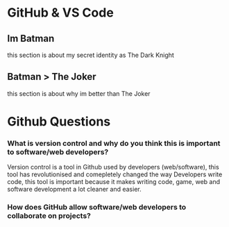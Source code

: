 # GitHub & VS Code
 
## **Im Batman**

this section is about my secret identity as The Dark Knight

## **Batman > The Joker**

this section is about why im better than The Joker

# **Github Questions**

### What is version control and why do you think this is important to software/web developers?

Version control is a tool in Github used by developers (web/software), this tool has revolutionised and comepletely changed the way Developers write code, this tool is important because it makes writing code, game, web and software development a lot cleaner and easier.

### How does GitHub allow software/web developers to collaborate on projects?


